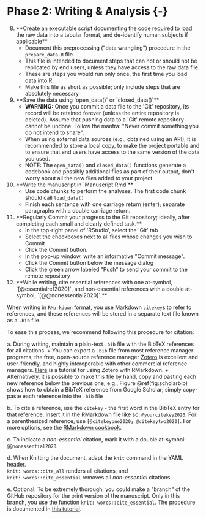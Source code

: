 # Phase 2: Writing & Analysis {-}

8. <!--S: Create an executable script documenting the code required to load the raw data into a tabular format, and de-identify human subjects if applicable-->**Create an executable script documenting the code required to load the raw data into a tabular format, and de-identify human subjects if applicable**
    + Document this preprocessing ("data wrangling") procedure in the `prepare_data.R` file.
    + This file is intended to document steps that can not or should not be replicated by end users, unless they have access to the raw data file.
    + These are steps you would run only once, the first time you load data into R.
    + Make this file as short as possible; only include steps that are absolutely necessary

9. <!--S: Save the data into a plain-text tabular format like `.csv`. When using open data, commit this file to 'Git'. When using closed data, commit a checksum of the file, and a synthetic copy of the data.-->**Save the data using `open_data()` or `closed_data()`**
    + <font colour = "red">__WARNING:__ Once you commit a data file to the 'Git' repository, its record will be retained forever (unless the entire repository is deleted). Assume that pushing data to a 'Git' remote repository cannot be undone. Follow the mantra: "Never commit something you do not intend to share".</font>
    + When using external data sources (e.g., obtained using an API), it is recommended to store a local copy, to make the project portable and to ensure that end users have access to the same version of the data you used.
    + NOTE: The `open_data()` and `closed_data()` functions generate a codebook and possibly additional files as part of their output, don't worry about all the new files added to your project. 

10. <!--S: Write the manuscript using a dynamic document generation format, with code chunks to perform the analyses.-->**Write the manuscript in `Manuscript.Rmd`**
    + Use code chunks to perform the analyses. The first code chunk should call `load_data()`
    + Finish each sentence with one carriage return (enter); separate paragraphs with a double carriage return.

11. <!--S: Commit every small change to the 'Git' repository-->**Regularly Commit your progress to the Git repository; ideally, after completing each small and clearly defined task.**
    + In the top-right panel of 'RStudio', select the 'Git' tab
    + Select the checkboxes next to all files whose changes you wish to Commit
    + Click the Commit button.
    + In the pop-up window, write an informative "Commit message".
    + Click the Commit button below the message dialog
    + Click the green arrow labeled "Push" to send your commit to the remote repository

12. <!--S: Use comprehensive citation-->**While writing, cite essential references with one at-symbol, `[@essentialref2020]`, and non-essential references with a double at-symbol, `[@@nonessential2020]`.**

When writing in `RMarkdown` format, you use Markdown `citekey`s to refer to references, and these references will be stored in a separate text file known as a `.bib` file.

To ease this process, we recommend following this procedure for citation:

  a. During writing, maintain a plain-text `.bib` file with the BibTeX references
for all citations.
    + You can export a `.bib` file from most reference manager
    programs; the free, open-source reference manager
    [Zotero](https://www.zotero.org/download/) is excellent and user-friendly,
    and highly interoperable with other commercial reference managers. [Here](https://christopherjunk.netlify.com/blog/2019/02/25/zotero-RMarkdown/) is a tutorial for using Zotero with RMarkdown.
    + Alternatively, it is possible to make this file by hand, copy and pasting
    each new reference below
    the previous one; e.g., Figure \@ref(fig:scholarbib) shows how to obtain a
    BibTeX reference from Google Scholar; simply copy-paste each reference into
    the `.bib` file

  b. To cite a reference, use the `citekey` - the first word in the BibTeX entry
for that reference. Insert it in the RMarkdown file like so: `@yourcitekey2020`.
For a parenthesized reference, use `[@citekeyone2020; @citekeytwo2020]`. For
more options, see the [RMarkdown cookbook](https://bookdown.org/yihui/rmarkdown-cookbook/bibliography.html).

  c. To indicate a *non-essential* citation, mark it with a double at-symbol: `@@nonessential2020`.

  d. When Knitting the document, adapt the `knit` command in the YAML header.  
  `knit: worcs::cite_all` renders all citations, and  
  `knit: worcs::cite_essential` removes all *non-essential* citations.

 e. Optional: To be extremely thorough, you could make a "branch" of the GitHub repository for the print version of the manuscript. Only in this branch, you use the function `knit: worcs::cite_essential`. The procedure is documented in [this tutorial](http://rstudio-pubs-static.s3.amazonaws.com/142364_3b344a38149b465c8ebc9a8cd2eee3aa.html).

